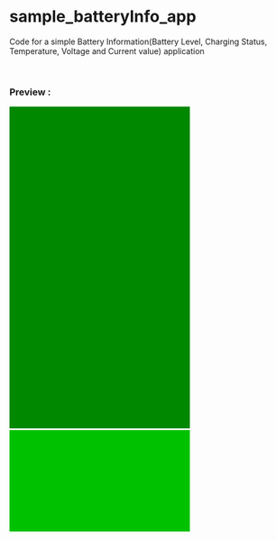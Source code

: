 # sample_batteryInfo_app
Code for a simple Battery Information(Battery Level, Charging Status, Temperature, Voltage and Current value) application


&nbsp;
### Preview : 
![Preview](appExampleP.gif?s=90)
&nbsp;
![Preview1](appExampleL.gif?s=90)
